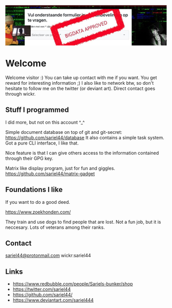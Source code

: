 <img src="0.jpg" style="display: block; align:left" />

# Welcome

Welcome visitor :) You can take up contact with me if you want. You get reward for interesting information ;)
I also like to network btw, so don't hesitate to follow me on the twitter (or deviant art). Direct contact goes through wickr.

## Stuff I programmed

I did more, but not on this account ^_^

Simple document database on top of git and git-secret: https://github.com/sariel44/database
It also contains a simple task system. Got a pure CLI interface, I like that. 

Nice feature is that I can give others access to the information contained through their GPG key. 

Matrix like display program, just for fun and giggles. https://github.com/sariel44/matrix-gadget

## Foundations I like

If you want to do a good deed. 

https://www.zoekhonden.com/

They train and use dogs to find people that are lost. Not a fun job, but it is neccesary. Lots of veterans among their ranks. 


## Contact

sariel44@protonmail.com
wickr:sariel44

## Links

* https://www.redbubble.com/people/Sariels-bunker/shop
* https://twitter.com/sariel44
* https://github.com/sariel44/
* https://www.deviantart.com/sariel444
